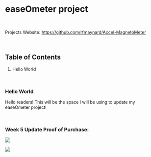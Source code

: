 easeOmeter project
==================

 

Projects Website: https://github.com/rfmaynard/Accel-MagnetoMeter

 

Table of Contents
-----------------

1.  Hello World

     

### Hello World

Hello readers! This will be the space I will be using to update my easeOmeter
project!

 

### Week 5 Update Proof of Purchase:

![](../../../Desktop/Untitled.png)

![](../../../Desktop/lsm303.png)

